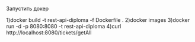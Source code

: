 Запустить докер

1)docker build -t  rest-api-diploma -f Dockerfile .
2)docker images
3)docker run -d -p 8080:8080 -t rest-api-diploma
4)curl http://localhost:8080/tickets/getAll
